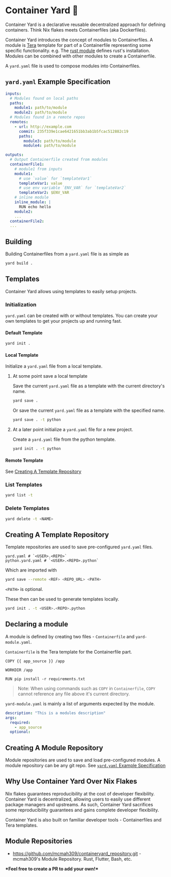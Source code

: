 # Container Yard 🚧

Container Yard is a declarative reusable decentralized approach for defining containers. Think Nix flakes meets Containerfiles (aka Dockerfiles).

Container Yard introduces the concept of modules to Containerfiles. 
A module is [Tera](https://keats.github.io/tera/docs/) template for part of a Containerfile representing some specific functionality. e.g. The [rust module](todo) defines rust's installation. Modules can be combined with other modules to create a Containerfile.

A `yard.yaml` file is used to compose modules into Containerfiles.

## `yard.yaml` Example Specification
```yaml
inputs:
  # Modules found on local paths
  paths:
    module1: path/to/module
    module2: path/to/module
  # Modules found in a remote repos
  remotes:
    - url: http://example.com
      commit: 235f339e1cae6421651bb3ab1b5fcac512882c19
      paths:
        module3: path/to/module
        module4: path/to/module

outputs:
  # Output Containerfile created from modules
  containerFile1:
    # module1 from inputs
    module1:
      # use `value` for `templateVar1`
      templateVar1: value
      # use env variable `ENV_VAR` for `templateVar2`
      templateVar2: $ENV_VAR
    # inline module
    inline_module: |
      RUN echo hello
    module2:
    ...
  containerFile2:
  ...
```


## Building
Building Containerfiles from a `yard.yaml` file is as simple as
```bash
yard build .
```

## Templates
Container Yard allows using templates to easily setup projects.

### Initialization
`yard.yaml` can be created with or without templates. You can create your own templates to get your projects up and running fast.

#### Default Template

```bash
yard init .
```

#### Local Template
Initialize a `yard.yaml` file from a local template.

1. At some point save a local template

    Save the current `yard.yaml` file as a template with the current directory's name.
    ```bash
    yard save .
    ```
    Or save the current `yard.yaml` file as a template with the specified name.
    ```bash
    yard save . -t python
    ```

2. At a later point initialize a `yard.yaml` file for a new project.

    Create a `yard.yaml` file from the python template.
    ```bash
    yard init . -t python
    ```
#### Remote Template
See [Creating A Template Repository](#creating-a-template-repository)

### List Templates

```bash
yard list -t
```

### Delete Templates

```bash
yard delete -t <NAME>
```

## Creating A Template Repository
Template repositories are used to save pre-configured `yard.yaml` files.
```
yard.yaml # `<USER>.<REPO>`
python.yard.yaml # `<USER>.<REPO>.python`
```
Which are imported with
```bash
yard save --remote <REF> <REPO_URL> <PATH>
```
`<PATH>` is optional.

These then can be used to generate templates locally.
```bash
yard init . -t <USER>.<REPO>.python
```

## Declaring a module

A module is defined by creating two files - `Containerfile` and `yard-module.yaml`.

`Containerfile` is the Tera template for the Containerfile part.

```Containerfile
COPY {{ app_source }} /app

WORKDIR /app

RUN pip install -r requirements.txt
```

>Note: When using commands such as `COPY` in `Containerfile`, `COPY` cannot reference any file above it's current directory.

`yard-module.yaml` is mainly a list of arguments expected by the module.
```yaml
description: "This is a modules description"
args:
  required:
    - app_source
  optional:
```

## Creating A Module Repository
Module repositories are used to save and load pre-configured modules. A module repository can be any git repo. See [`yard.yaml` Example Specification](#yardyaml-example-specification)

## Why Use Container Yard Over Nix Flakes

Nix flakes guarantees reproducibility at the cost of developer flexibility. Container Yard is decentralized, allowing users to easily use different package managers and upstreams. As such, Container Yard sacrifices some reproducibility guarantees and gains complete developer flexibility.

Container Yard is also built on familiar developer tools - Containerfiles and Tera templates.

## Module Repositories

- <https://github.com/mcmah309/containeryard_repository.git> - mcmah309's Module Repository. Rust, Flutter, Bash, etc.

**\*Feel free to create a PR to add your own!\***


